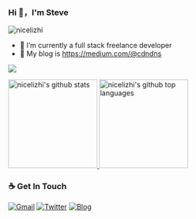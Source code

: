 ### Hi 👋，I'm Steve

<img src="https://komarev.com/ghpvc/?username=nicelizhi&label=Profile%20views&color=3399FF&style=flat" alt="nicelizhi" />

- 🔭 I’m currently a full stack freelance developer
- 🌱 My blog is https://medium.com/@cdndns

![](https://github-profile-summary-cards.vercel.app/api/cards/profile-details?username=nicelizhi&theme=github)

<a href="https://github.com/nicelizhi">
  <img height="180em" src="https://github-readme-stats.vercel.app/api?username=nicelizhi&show_icons=true&theme=buefy&count_private=true" alt="nicelizhi's github stats" /> 
  <img height="180em" src="https://github-readme-stats.vercel.app/api/top-langs/?username=nicelizhi&theme=buefy&layout=compact" alt="nicelizhi's github top languages" /> 
</a>

### ☕ Get In Touch
[![Gmail](https://img.shields.io/badge/-Gmail?style=flat&logo=Gmail&logoColor=white)](mailto:nice.lizhi@gmail.com)
[![Twitter](https://img.shields.io/badge/-Twitter?style=flat&logo=Twitter&logoColor=white)](https://twitter.com/kongfaceworld)
[![Blog](https://img.shields.io/badge/Blog-orange)](https://medium.com/@cdndns)
